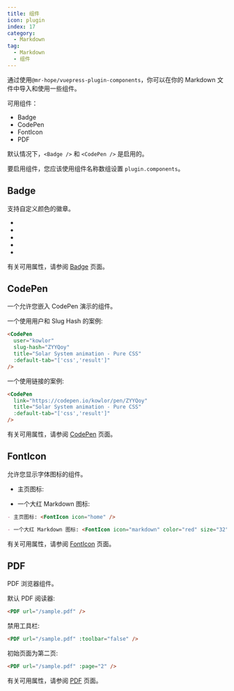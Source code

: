 ```yaml
---
title: 组件
icon: plugin
index: 17
category:
  - Markdown
tag:
  - Markdown
  - 组件
---
```


通过使用`@mr-hope/vuepress-plugin-components`，你可以在你的 Markdown 文件中导入和使用一些组件。

可用组件：

- Badge
- CodePen
- FontIcon
- PDF

默认情况下，`<Badge />` 和 `<CodePen />` 是启用的。

要启用组件，您应该使用组件名称数组设置 `plugin.components`。

<!-- 更多 -->

## Badge

支持自定义颜色的徽章。

- <Badge text="tip" type="tip" vertical="middle" />
- <Badge text="warning" type="warning" vertical="middle" />
- <Badge text="danger" type="danger" vertical="middle" />
- <Badge text="info" type="info" vertical="middle" />
- <Badge text="note" type="note" vertical="middle" />

有关可用属性，请参阅 [Badge][badge] 页面。

## CodePen

一个允许您嵌入 CodePen 演示的组件。

一个使用用户和 Slug Hash 的案例:

<CodePen
  user="kowlor"
  slug-hash="ZYYQoy"
  title="Solar System animation - Pure CSS"
  :default-tab="['css','result']"
/>

```md
<CodePen
  user="kowlor"
  slug-hash="ZYYQoy"
  title="Solar System animation - Pure CSS"
  :default-tab="['css','result']"
/>
```

一个使用链接的案例:

<CodePen
  link="https://codepen.io/kowlor/pen/ZYYQoy"
  title="Solar System animation - Pure CSS"
  :default-tab="['css','result']"
/>

```md
<CodePen
  link="https://codepen.io/kowlor/pen/ZYYQoy"
  title="Solar System animation - Pure CSS"
  :default-tab="['css','result']"
/>
```

有关可用属性，请参阅 [CodePen][codepen] 页面。

## FontIcon

允许您显示字体图标的组件。

- 主页图标: <FontIcon icon="home" />

- 一个大红 Markdown 图标: <FontIcon icon="markdown" color="red" size="32" />

```md
- 主页图标: <FontIcon icon="home" />

- 一个大红 Markdown 图标: <FontIcon icon="markdown" color="red" size="32" />
```

有关可用属性，请参阅 [FontIcon][fonticon] 页面。

## PDF

PDF 浏览器组件。

默认 PDF 阅读器:

<PDF url="/sample.pdf" />

```md
<PDF url="/sample.pdf" />
```

禁用工具栏:

<PDF url="/sample.pdf" :toolbar="false" />

```md
<PDF url="/sample.pdf" :toolbar="false" />
```

初始页面为第二页:

<PDF url="/sample.pdf" :page="2" />

```md
<PDF url="/sample.pdf" :page="2" />
```

有关可用属性，请参阅 [PDF][pdf] 页面。

[badge]: https://vuepress-theme-hope.github.io/v2/components/zh/guide/badge.html
[codepen]: https://vuepress-theme-hope.github.io/v2/components/zh/guide/codepen.html
[fonticon]: https://vuepress-theme-hope.github.io/v2/components/zh/guide/fonticon.html
[pdf]: https://vuepress-theme-hope.github.io/v2/components/zh/guide/pdf.html
